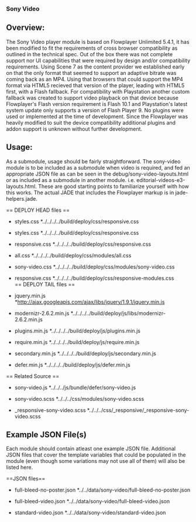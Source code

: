 ### Sony Video


Overview:
----------------------------------
The Sony Video player module is based on Flowplayer Unlimited 5.4.1, it has been modified to fit the requirements of cross browser compatibility as outlined in the technical spec. Out of the box there was not complete support nor UI capabilities that were required by design and/or compatibility requirements. Using Scene 7 as the content provider we established early on that the only format that seemed to support an adaptive bitrate was coming back as an MP4. Using that browsers that could support the MP4 format via HTML5 recieved that version of the player, leading with HTML5 first, with a Flash fallback. For compatibility with Playstation another custom fallback was created to support video playback on that device because Flowplayer's Flash version requirement is Flash 10.1 and Playstation's latest system update only supports a version of Flash Player 9. No plugins were used or implemented at the time of development. Since the Flowplayer was heavily modified to suit the device compatibility additional plugins and addon support is unknown without further development.

Usage:
----------------------------------
As a submodule, usage should be fairly straightforward. The sony-video module is to be included as a submodule when video is required, and fed an appropriate JSON file as can be seen in the debug/sony-video-layouts.html or as included as a submodule in another module. i.e. editorial-videos-e3-layouts.html. These are good starting points to familiarize yourself with how this works. The actual JADE that includes the Flowplayer markup is in jade-helpers.jade.



== DEPLOY HEAD files ==

* styles.css
	*../../../../build/deploy/css/responsive.css

* styles.css
	*../../../../build/deploy/css/responsive.css
	
* responsive.css
	*../../../../build/deploy/css/responsive.css
	
* all.css
	*../../../../build/deploy/css/modules/all.css
	
* sony-video.css
	*../../../../build/deploy/css/modules/sony-video.css

* responsive.css
	*../../../../build/deploy/css/responsive-modules.css	
== DEPLOY TAIL files ==

* jquery.min.js
	*http://ajax.googleapis.com/ajax/libs/jquery/1.9.1/jquery.min.js

* modernizr-2.6.2.min.js
	*../../../../build/deploy/js/libs/modernizr-2.6.2.min.js

* plugins.min.js
	*../../../../build/deploy/js/plugins.min.js

* require.min.js
	*../../../../build/deploy/js/require.min.js
	
* secondary.min.js
	*../../../../build/deploy/js/secondary.min.js

* defer.min.js
	*../../../../build/deploy/js/defer.min.js
	
== Related Source ==

* sony-video.js
	*../../../js/bundle/defer/sony-video.js

* sony-video.scss
	*../../../css/modules/sony-video.scss

* _responsive-sony-video.scss
	*../../../css/_responsive/_responsive-sony-video.scss
	
Example JSON File(s)
--------------------

Each module should contain atleast one example JSON file. Additional JSON files that cover the template variables that could be populated in the module (even though some variations may not use all of them) will also be listed here.

==JSON files==

* full-bleed-no-poster.json
    *../../data/sony-video/full-bleed-no-poster.json

* full-bleed-video.json
    *../../data/sony-video/full-bleed-video.json

* standard-video.json
    *../../data/sony-video/standard-video.json
















